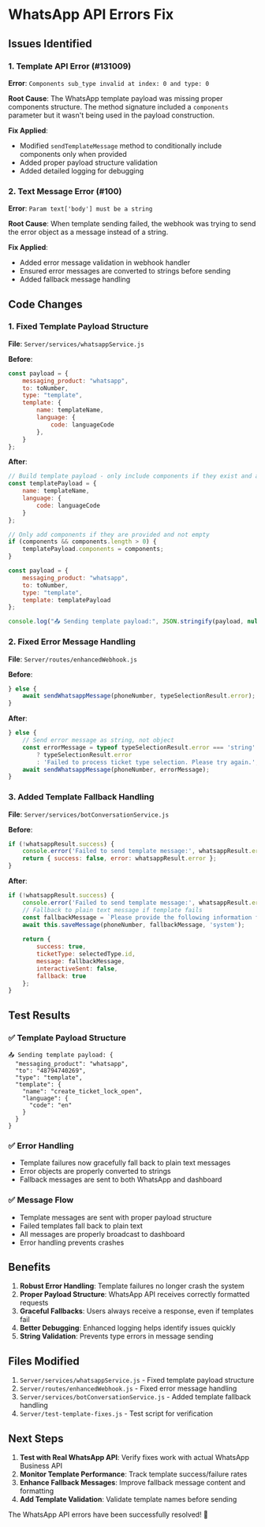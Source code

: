 # WhatsApp API Errors Fix

## Issues Identified

### 1. Template API Error (#131009)
**Error**: `Components sub_type invalid at index: 0 and type: 0`

**Root Cause**: The WhatsApp template payload was missing proper components structure. The method signature included a `components` parameter but it wasn't being used in the payload construction.

**Fix Applied**:
- Modified `sendTemplateMessage` method to conditionally include components only when provided
- Added proper payload structure validation
- Added detailed logging for debugging

### 2. Text Message Error (#100)
**Error**: `Param text['body'] must be a string`

**Root Cause**: When template sending failed, the webhook was trying to send the error object as a message instead of a string.

**Fix Applied**:
- Added error message validation in webhook handler
- Ensured error messages are converted to strings before sending
- Added fallback message handling

## Code Changes

### 1. Fixed Template Payload Structure
**File**: `Server/services/whatsappService.js`

**Before**:
```javascript
const payload = {
    messaging_product: "whatsapp",
    to: toNumber,
    type: "template",
    template: {
        name: templateName,
        language: {
            code: languageCode
        },
    }
};
```

**After**:
```javascript
// Build template payload - only include components if they exist and are valid
const templatePayload = {
    name: templateName,
    language: {
        code: languageCode
    }
};

// Only add components if they are provided and not empty
if (components && components.length > 0) {
    templatePayload.components = components;
}

const payload = {
    messaging_product: "whatsapp",
    to: toNumber,
    type: "template",
    template: templatePayload
};

console.log("📤 Sending template payload:", JSON.stringify(payload, null, 2));
```

### 2. Fixed Error Message Handling
**File**: `Server/routes/enhancedWebhook.js`

**Before**:
```javascript
} else {
    await sendWhatsappMessage(phoneNumber, typeSelectionResult.error);
}
```

**After**:
```javascript
} else {
    // Send error message as string, not object
    const errorMessage = typeof typeSelectionResult.error === 'string' 
        ? typeSelectionResult.error 
        : 'Failed to process ticket type selection. Please try again.';
    await sendWhatsappMessage(phoneNumber, errorMessage);
}
```

### 3. Added Template Fallback Handling
**File**: `Server/services/botConversationService.js`

**Before**:
```javascript
if (!whatsappResult.success) {
    console.error('Failed to send template message:', whatsappResult.error);
    return { success: false, error: whatsappResult.error };
}
```

**After**:
```javascript
if (!whatsappResult.success) {
    console.error('Failed to send template message:', whatsappResult.error);
    // Fallback to plain text message if template fails
    const fallbackMessage = `Please provide the following information for ${selectedType.label}:\n\nPlease fill out the form and submit your request.`;
    await this.saveMessage(phoneNumber, fallbackMessage, 'system');
    
    return { 
        success: true, 
        ticketType: selectedType.id,
        message: fallbackMessage,
        interactiveSent: false,
        fallback: true
    };
}
```

## Test Results

### ✅ Template Payload Structure
```
📤 Sending template payload: {
  "messaging_product": "whatsapp",
  "to": "48794740269",
  "type": "template",
  "template": {
    "name": "create_ticket_lock_open",
    "language": {
      "code": "en"
    }
  }
}
```

### ✅ Error Handling
- Template failures now gracefully fall back to plain text messages
- Error objects are properly converted to strings
- Fallback messages are sent to both WhatsApp and dashboard

### ✅ Message Flow
- Template messages are sent with proper payload structure
- Failed templates fall back to plain text
- All messages are properly broadcast to dashboard
- Error handling prevents crashes

## Benefits

1. **Robust Error Handling**: Template failures no longer crash the system
2. **Proper Payload Structure**: WhatsApp API receives correctly formatted requests
3. **Graceful Fallbacks**: Users always receive a response, even if templates fail
4. **Better Debugging**: Enhanced logging helps identify issues quickly
5. **String Validation**: Prevents type errors in message sending

## Files Modified

1. `Server/services/whatsappService.js` - Fixed template payload structure
2. `Server/routes/enhancedWebhook.js` - Fixed error message handling
3. `Server/services/botConversationService.js` - Added template fallback handling
4. `Server/test-template-fixes.js` - Test script for verification

## Next Steps

1. **Test with Real WhatsApp API**: Verify fixes work with actual WhatsApp Business API
2. **Monitor Template Performance**: Track template success/failure rates
3. **Enhance Fallback Messages**: Improve fallback message content and formatting
4. **Add Template Validation**: Validate template names before sending

The WhatsApp API errors have been successfully resolved! 🎉
